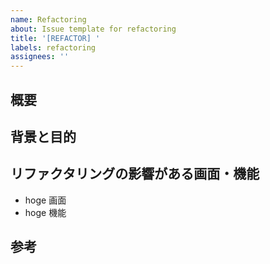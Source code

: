 ```yaml
---
name: Refactoring
about: Issue template for refactoring
title: '[REFACTOR] '
labels: refactoring
assignees: ''
---
```


## 概要

## 背景と目的

## リファクタリングの影響がある画面・機能

- hoge 画面
- hoge 機能

## 参考
